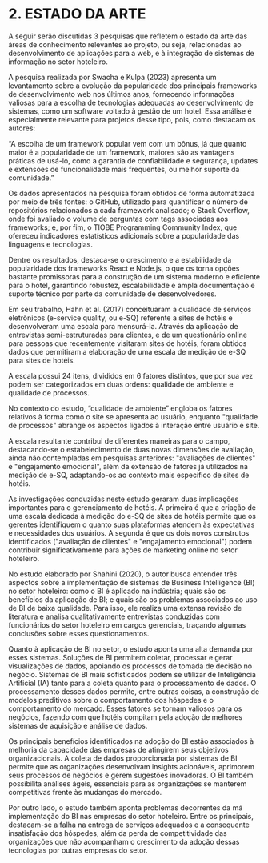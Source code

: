 # 2. ESTADO DA ARTE
<!-- O estado da arte é um mapeamento de toda a produção acadêmica sobre um assunto específico, aqui especificamente sobre o tema escolhido para o seu trabalho. A ideia consiste em reunir as conclusões que outras pesquisas científicas chegaram sobre um determinado assunto. Neste momento você deverá buscar respostas para as seguintes perguntas:

1.	Quais pesquisas estão sendo desenvolvidas sobre esse tema?
2.	Quem está pesquisando e onde?
3.	O que as atuais pesquisas científicas concluíram sobre o tema? 
4.	Quais as divergências dos pesquisadores sobre o assunto? 
5.	Quais aspectos carecem de maior abordagem?

É importante referenciar estas pesquisas, fazendo as devidas citações de acordo com as normas da ABNT e colocando as referências completas ao final do trabalho. -->

A seguir serão discutidas 3 pesquisas que refletem o estado da arte das áreas de conhecimento relevantes ao projeto, ou seja, relacionadas ao desenvolvimento de aplicações para a web, e à integração de sistemas de informação no setor hoteleiro. 

A pesquisa realizada por Swacha e Kulpa (2023) apresenta um levantamento sobre a evolução da popularidade dos principais frameworks de desenvolvimento web nos últimos anos, fornecendo informações valiosas para a escolha de tecnologias adequadas ao desenvolvimento de sistemas, como um software voltado à gestão de um hotel. Essa análise é especialmente relevante para projetos desse tipo, pois, como destacam os autores:

“A escolha de um framework popular vem com um bônus, já que quanto maior é a popularidade de um framework, maiores são as vantagens práticas de usá-lo, como a garantia de confiabilidade e segurança, updates e extensões de funcionalidade mais frequentes, ou melhor suporte da comunidade.”

Os dados apresentados na pesquisa foram obtidos de forma automatizada por meio de três fontes: o GitHub, utilizado para quantificar o número de repositórios relacionados a cada framework analisado; o Stack Overflow, onde foi avaliado o volume de perguntas com tags associadas aos frameworks; e, por fim, o TIOBE Programming Community Index, que ofereceu indicadores estatísticos adicionais sobre a popularidade das linguagens e tecnologias.

Dentre os resultados, destaca-se o crescimento e a estabilidade da popularidade dos frameworks React e Node.js, o que os torna opções bastante promissoras para a construção de um sistema moderno e eficiente para o hotel, garantindo robustez, escalabilidade e ampla documentação e suporte técnico por parte da comunidade de desenvolvedores.

Em seu trabalho, Hahn et al. (2017) conceituaram a qualidade de serviços eletrônicos (e-service quality, ou e-SQ) referente a sites de hotéis e desenvolveram uma escala para mensurá-la. Através da aplicação de entrevistas semi-estruturadas para clientes, e de um questionário online para pessoas que recentemente visitaram sites de hotéis, foram obtidos dados que permitiram a elaboração de uma escala de medição de e-SQ para sites de hotéis. 

A escala possui 24 itens, divididos em 6 fatores distintos, que por sua vez podem ser categorizados em duas ordens: qualidade de ambiente e qualidade de processos. 

No contexto do estudo, “qualidade de ambiente” engloba os fatores relativos à forma como o site se apresenta ao usuário, enquanto "qualidade de processos" abrange os aspectos ligados à interação entre usuário e site. 

A escala resultante contribui de diferentes maneiras para o campo, destacando-se o estabelecimento de duas novas dimensões de avaliação, ainda não contempladas em pesquisas anteriores: "avaliações de clientes" e "engajamento emocional", além da extensão de fatores já utilizados na medição de e-SQ, adaptando-os ao contexto mais específico de sites de hotéis. 

As investigações conduzidas neste estudo geraram duas implicações importantes para o gerenciamento de hotéis. A primeira é que a criação de uma escala dedicada à medição do e-SQ de sites de hotéis permite que os gerentes identifiquem o quanto suas plataformas atendem às expectativas e necessidades dos usuários. A segunda é que os dois novos construtos identificados ("avaliação de clientes" e "engajamento emocional") podem contribuir significativamente para ações de marketing online no setor hoteleiro. 

No estudo elaborado por Shahini (2020), o autor busca entender três aspectos sobre a implementação de sistemas de Business Intelligence (BI) no setor hoteleiro: como o BI é aplicado na indústria; quais são os benefícios da aplicação de BI; e quais são os problemas associados ao uso de BI de baixa qualidade. Para isso, ele realiza uma extensa revisão de literatura e analisa qualitativamente entrevistas conduzidas com funcionários do setor hoteleiro em cargos gerenciais, traçando algumas conclusões sobre esses questionamentos. 

Quanto à aplicação de BI no setor, o estudo aponta uma alta demanda por esses sistemas. Soluções de BI permitem coletar, processar e gerar visualizações de dados, apoiando os processos de tomada de decisão no negócio. Sistemas de BI mais sofisticados podem se utilizar de Inteligência Artificial (IA) tanto para a coleta quanto para o processamento de dados. O processamento desses dados permite, entre outras coisas, a construção de modelos preditivos sobre o comportamento dos hóspedes e o comportamento do mercado. Esses fatores se tornam valiosos para os negócios, fazendo com que hotéis compitam pela adoção de melhores sistemas de aquisição e análise de dados. 

Os principais benefícios identificados na adoção do BI estão associados à melhoria da capacidade das empresas de atingirem seus objetivos organizacionais. A coleta de dados proporcionada por sistemas de BI permite que as organizações desenvolvam insights acionáveis, aprimorem seus processos de negócios e gerem sugestões inovadoras. O BI também possibilita análises ágeis, essenciais para as organizações se manterem competitivas frente às mudanças do mercado. 

Por outro lado, o estudo também aponta problemas decorrentes da má implementação do BI nas empresas do setor hoteleiro. Entre os principais, destacam-se a falha na entrega de serviços adequados e a consequente insatisfação dos hóspedes, além da perda de competitividade das organizações que não acompanham o crescimento da adoção dessas tecnologias por outras empresas do setor. 
